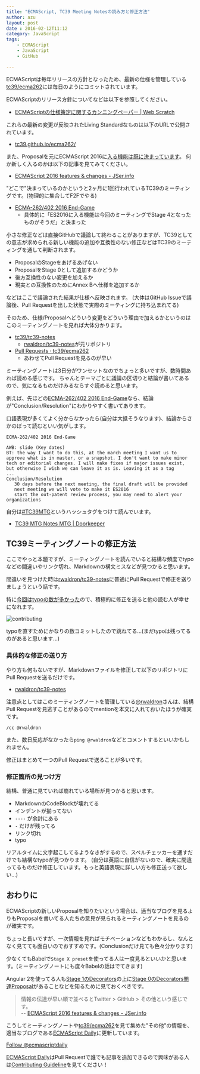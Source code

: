 ```yaml
---
title: "ECMAScript, TC39 Meeting Notesの読み方と修正方法"
author: azu
layout: post
date : 2016-02-12T11:12
category: JavaScript
tags:
    - ECMAScript
    - JavaScript
    - GitHub

---
```


ECMAScriptは毎年リリースの方針となったため、最新の仕様を管理している[tc39/ecma262](https://github.com/tc39/ecma262 "tc39/ecma262")には毎日のようにコミットされています。

ECMAScriptのリリース方針についてなどは以下を参照してください。

- [ECMAScriptの仕様策定に関するカンニングペーパー | Web Scratch](https://efcl.info/2015/10/18/ecmascript-paper/ "ECMAScriptの仕様策定に関するカンニングペーパー | Web Scratch")

これらの最新の変更が反映されたLiving Standardなものは以下のURLで公開されています。

- [tc39.github.io/ecma262/](https://tc39.github.io/ecma262/)

また、Proposalを元にECMAScript 2016に[入る機能は既に決まっています](http://jser.info/2016/02/01/es2016/)。
何か新しく入るのかは以下の記事を見てみてください。

- [ECMAScript 2016 features & changes - JSer.info](http://jser.info/2016/02/01/es2016/#%E5%A4%89%E6%9B%B4%E3%82%92%E7%9F%A5%E3%82%8B%E6%96%B9%E6%B3%95 "ECMAScript 2016 features &amp; changes - JSer.info")

"どこで"決まっているのかというと2ヶ月に1回行われているTC39のミーティングです。(物理的に集合してF2Fでやる)

- [ECMA-262/402 2016 End-Game](https://github.com/tc39/tc39-notes/blob/master/es7/2016-01/2016-01-27.md#ecma-262402-2016-end-game "ECMA-262/402 2016 End-Game")
	- 具体的に「ES2016に入る機能は今回のミーティングでStage 4となったものがそうだ」と決まった

小さな修正などは直接GitHubで議論して終わることがありますが、TC39としての意志が求められる新しい機能の追加や互換性のない修正などはTC39のミーティングを通して判断されます。

- ProposalのStageをあげるあげない
- ProposalをStage 0として追加するかどうか
- 後方互換性のない変更を加えるか
- 現実との互換性のためにAnnex Bへ仕様を追加するか

などはここで議論された結果が仕様へ反映されます。
(大体はGitHub Issueで議論後、Pull Requestを出した状態で実際のミーティングに持ち込まれてる)

そのため、仕様/Proposalへどういう変更をどういう理由で加えるかというのはこのミーティングノートを見れば大体分かります。

- [tc39/tc39-notes](https://github.com/tc39/tc39-notes "tc39/tc39-notes: These are the notes I take at TC39 Meetings, with Markdown formatting")
	- [rwaldron/tc39-notes](https://github.com/rwaldron/tc39-notes "rwaldron/tc39-notes")が元リポジトリ
- [Pull Requests · tc39/ecma262](https://github.com/tc39/ecma262/pulls?q=is%3Apr+is%3Aclosed "Pull Requests · tc39/ecma262")
	- あわせてPull Requestを見るのが早い

ミーティングノートは3日分がワンセットなのでちょっと多いですが、数時間あれば読める感じです。
ちゃんとテーマごとに議論の区切りと結論が書いてあるので、気になるものだけみるならすぐ読めると思います。

例えば、先ほどの[ECMA-262/402 2016 End-Game](https://github.com/tc39/tc39-notes/blob/master/es7/2016-01/2016-01-27.md#ecma-262402-2016-end-game "ECMA-262/402 2016 End-Game")なら、結論が"Conclusion/Resolution"にわかりやすく書いてあります。

口語表現が多くてよく分からなかったら(自分は大抵そうなります)、結論からさかのぼって読むといい気がします。

```
ECMA-262/402 2016 End-Game  
  
AWB: slide (Key dates)  
BT: the way I want to do this, at the march meeting I want us to approve what is in master, or a snapshot. I don't want to make minor tech or editorial changes. I will make fixes if major issues exist, but otherwise I wish we can leave it as is. Leaving it as a tag  
...  
Conclusion/Resolution
   30 days before the next meeting, the final draft will be provided
   next meeting we will vote to make it ES2016
   start the out-patent review process, you may need to alert your organizations
```

自分は[#TC39MTG](https://twitter.com/search?f=realtime&q=%20%23TC39MTG "#TC39MTG")というハッシュタグをつけて読んでいます。

- [TC39 MTG Notes MTG | Doorkeeper](https://tc39-mtg.doorkeeper.jp/ "TC39 MTG Notes MTG | Doorkeeper")

## TC39ミーティングノートの修正方法

ここでやっと本題ですが、ミーティングノートを読んでいると結構な頻度でtypoなどの間違いやリンク切れ、Markdownの構文ミスなどが見つかると思います。

間違いを見つけた時は[rwaldron/tc39-notes](https://github.com/rwaldron/tc39-notes "rwaldron/tc39-notes")に普通にPull Requestで修正を送りましょうという話です。

特に[今回はtypoの数が多かった](https://github.com/rwaldron/tc39-notes/pull/41)ので、積極的に修正を送ると他の読む人が幸せになれます。

![contributing](https://efcl.info/wp-content/uploads/2016/02/12-1455276798.png)

typoを直すためにかなりの数コミットしたので跳ねてる…(まだtypoは残ってるのがあると思います…)

### 具体的な修正の送り方

やり方も何もないですが、Markdownファイルを修正して以下のリポジトリにPull Requestを送るだけです。

- [rwaldron/tc39-notes](https://github.com/rwaldron/tc39-notes "rwaldron/tc39-notes")

注意点としてはこのミーティングノートを管理している[@rwaldron](https://github.com/rwaldron "rwaldron")さんは、結構Pull Requestを見逃すことがあるのでmentionを本文に入れておいたほうが確実です。

```
/cc @rwaldron
```

また、数日反応がなかったら`ping @rwaldron`などとコメントするといいかもしれません。

修正はまとめて一つのPull Requestで送ることが多いです。

### 修正箇所の見つけ方

結構、普通に見ていれば崩れている場所が見つかると思います。

- MarkdownのCodeBlockが壊れてる
- インデントが揃ってない
- `----` が余計にある
- `-` だけが残ってる
- リンク切れ
- typo

リアルタイムに文字起こしてるようなきがするので、スペルチェッカーを通すだけでも結構なtypoが見つかります。
(自分は英語に自信がないので、確実に間違ってるものだけ修正しています。もっと英語表現に詳しい方も修正送って欲しい…)

## おわりに

ECMAScriptの新しいProposalを知りたいという場合は、適当なブログを見るよりもProposalを書いてる人たちの意見が見られるミーティングノートを見るのが確実です。

ちょっと長いですが、一次情報を見ればモチベーションなどもわかるし、なんとなく見てても面白いのでおすすめです。(Conclusionだけ見ても色々分かります)

少なくてもBabelで`Stage X preset`を使ってる人は一度見るといいかと思います。(ミーティングノートにも度々Babelの話はでてきます)

Angular 2を使ってる人も[Stage 1のDecorators](https://github.com/wycats/javascript-decorators)の上に[Stage 0のDecorators関連Proposal](http://ecmascript-daily.github.io/2016/01/28/stage0-descorator-related)があることなどを知るために見ておくべきです。

> 情報の伝達が早い順で並べるとTwitter > GitHub > その他という感じです。  
> -- [ECMAScript 2016 features & changes - JSer.info](http://jser.info/2016/02/01/es2016/#%E5%A4%89%E6%9B%B4%E3%82%92%E7%9F%A5%E3%82%8B%E6%96%B9%E6%B3%95 "ECMAScript 2016 features &amp; changes - JSer.info")

こうしてミーティングノートや[tc39/ecma262](https://github.com/tc39/ecma262 "tc39/ecma262: Status, process, and documents for ECMA262")を見て集めた"その他"の情報を、適当なブログである[ECMAScript Daily](http://ecmascript-daily.github.io/ "ECMAScript Daily")に更新しています。

<a href="https://twitter.com/ecmascriptdaily" class="twitter-follow-button" data-show-count="false" data-size="large">Follow @ecmascriptdaily</a>
<script>!function(d,s,id){var js,fjs=d.getElementsByTagName(s)[0],p=/^http:/.test(d.location)?'http':'https';if(!d.getElementById(id)){js=d.createElement(s);js.id=id;js.src=p+'://platform.twitter.com/widgets.js';fjs.parentNode.insertBefore(js,fjs);}}(document, 'script', 'twitter-wjs');</script>

[ECMAScript Daily](http://ecmascript-daily.github.io/ "ECMAScript Daily")はPull Requestで誰でも記事を追加できるので興味がある人は[Contributing Guideline](https://github.com/ecmascript-daily/ecmascript-daily.github.com/blob/master/CONTRIBUTING.md "Contributing Guideline")を見てください！
